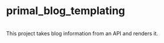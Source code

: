 # primal_blog_templating
<br>
This project takes blog information from an API and renders it. 
<br>
